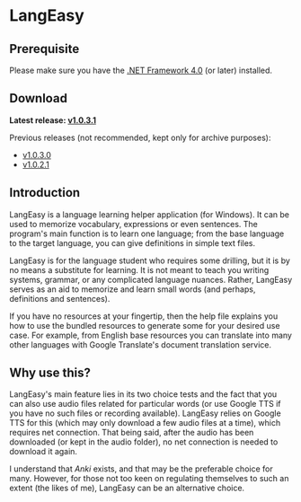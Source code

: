 # LangEasy

## Prerequisite

Please make sure you have the [.NET Framework 4.0](https://www.microsoft.com/en-US/download/details.aspx?id=17851) (or later) installed.

## Download

**Latest release: [v1.0.3.1](http://www.mediafire.com/file/isr9i87205ifdy1/LangEasy-v1.0.3.1.zip)**

Previous releases (not recommended, kept only for archive purposes):

* [v1.0.3.0](http://www.mediafire.com/file/8vthay7ts87kbyu/LangEasy-v1.0.3.0.zip)
* [v1.0.2.1](https://www.mediafire.com/file/5phte6daqc8eqcz/LangEasy-v1.0.2.1.zip)

## Introduction

LangEasy is a language learning helper application (for Windows). It can be used to memorize vocabulary, expressions or 
even sentences. The program's main function is to learn one language; from the base language to the target 
language, you can give definitions in simple text files.

LangEasy is for the language student who requires some drilling, but it is by no means a substitute for learning.
It is not meant to teach you writing systems, grammar, or any complicated language nuances.
Rather, LangEasy serves as an aid to memorize and learn small words (and perhaps, definitions and sentences).

If you have no resources at your fingertip, then the help file explains you how to use the bundled resources to generate some for your desired use case. For example, from English base resources you can translate into many other languages with Google 
Translate's document translation service.

## Why use this?

LangEasy's main feature lies in its two choice tests and the fact that you can also use audio files related for particular words (or use Google TTS if you have no such files or recording available). LangEasy relies on Google TTS for this (which may only download a few audio files at a time), which requires net connection. That being said, after the audio has been downloaded (or kept in the audio folder), no net connection is needed to download it again.

I understand that *Anki* exists, and that may be the preferable choice for many. However, for those not too keen on regulating themselves to such an extent (the likes of me), LangEasy can be an alternative choice.
